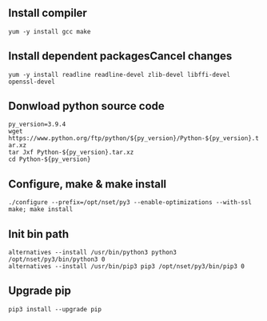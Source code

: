 ## Install compiler
`yum -y install gcc make`

## Install dependent packagesCancel changes
`yum -y install readline readline-devel zlib-devel libffi-devel openssl-devel`

## Donwload python source code
`py_version=3.9.4`<br />
`wget https://www.python.org/ftp/python/${py_version}/Python-${py_version}.tar.xz`<br />
`tar Jxf Python-${py_version}.tar.xz`<br />
`cd Python-${py_version}`

## Configure, make & make install
`./configure --prefix=/opt/nset/py3 --enable-optimizations --with-ssl`<br />
`make; make install`<br />

## Init bin path
`alternatives --install /usr/bin/python3 python3 /opt/nset/py3/bin/python3 0`<br />
`alternatives --install /usr/bin/pip3 pip3 /opt/nset/py3/bin/pip3 0`<br />

## Upgrade pip
`pip3 install --upgrade pip`
